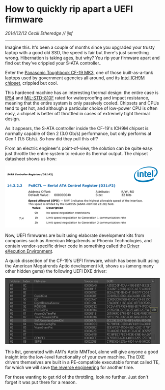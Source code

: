 # How to quickly rip apart a UEFI firmware

_2014/12/12 Cecill Etheredge // ijsf_

---

Imagine this. It's been a couple of months since you upgraded your trusty laptop with a good old SSD, the speed is fair but there's just something wrong. Hibernation is taking ages, but why? You rip your firmware apart and find out they've crippled your S-ATA controller..

Enter the [Panasonic Toughbook CF-19 MK3](http://www.panasonic.com/business/toughbook/fully-rugged-laptop-toughbook-19.asp), one of those built-as-a-tank laptops used by government agencies all around, and its [Intel ICH9M chipset](http://www.intel.com/content/www/us/en/io/io-controller-hub-9-datasheet.html), crippled but cool.

This hardened machine has an interesting thermal design: the entire case is [IP54](http://www.mpl.ch/info/IPratings.html) and [MIL-STD-810F](http://gcn.com/articles/2013/05/08/8-tests-behind-mil-std-ratings.aspx) rated for waterproofing and impact resistance, meaning that the entire system is only passively cooled. Chipsets and CPUs tend to get hot, and although a particular choice of low-power CPU is often easy, a chipset is better off throttled in cases of extremely tight thermal design.

As it appears, the S-ATA controller inside the CF-19's ICH9M chipset is normally capable of Gen 2 (3.0 Gb/s) performance, but only performs at Gen 1 (1.5 Gb/s). So how did they pull this off?

From an electric engineer's point-of-view, the solution can be quite easy: just throttle the entire system to reduce its thermal output. The chipset datasheet shows us how:

![pxsctl](images/20141212-pxsctl.png)

Now, UEFI firmwares are built using elaborate development kits from companies such as American Megatrends or Phoenix Technologies, and contain vendor-specific driver code in something called the [Driver eXecution Environment](http://wiki.phoenix.com/wiki/index.php/DXE).

A quick dissection of the CF-19's UEFI firmware, which has been built using the American Megatrends Aptio development kit, shows us (among many other hidden gems) the following UEFI DXE driver:

![mmtool2](images/20141212-mmtool2.png)

This list, generated with AMI's Aptio MMTool, alone will give anyone a good insight into the low-level functionality of your own machine. The DXE drivers themselves are built in a PE-compatible executable format called TE, for which we will save [the reverse engineering](http://ho.ax/posts/2012/09/ida-pro-scripts-for-efi-reversing/) for another time.

For those wanting to get rid of the throttling, look no further. Just don't forget it was put there for a reason.
